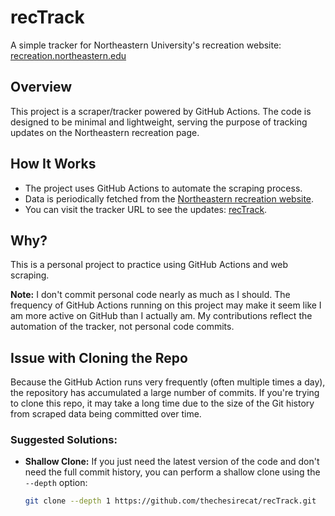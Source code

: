 # recTrack

A simple tracker for Northeastern University's recreation website: [recreation.northeastern.edu](https://thechesirecat.github.io/recTrack/index.html)

## Overview

This project is a scraper/tracker powered by GitHub Actions. The code is designed to be minimal and lightweight, serving the purpose of tracking updates on the Northeastern recreation page.

## How It Works

- The project uses GitHub Actions to automate the scraping process.
- Data is periodically fetched from the [Northeastern recreation website](https://recreation.northeastern.edu).
- You can visit the tracker URL to see the updates: [recTrack](https://thechesirecat.github.io/recTrack/index.html).

## Why?

This is a personal project to practice using GitHub Actions and web scraping.

**Note:** I don't commit personal code nearly as much as I should. The frequency of GitHub Actions running on this project may make it seem like I am more active on GitHub than I actually am. My contributions reflect the automation of the tracker, not personal code commits.

## Issue with Cloning the Repo

Because the GitHub Action runs very frequently (often multiple times a day), the repository has accumulated a large number of commits. If you're trying to clone this repo, it may take a long time due to the size of the Git history from scraped data being committed over time.

### Suggested Solutions:
- **Shallow Clone:** If you just need the latest version of the code and don't need the full commit history, you can perform a shallow clone using the `--depth` option:
  ```bash
  git clone --depth 1 https://github.com/thechesirecat/recTrack.git
